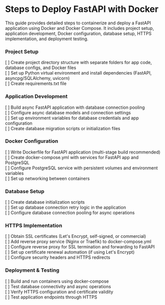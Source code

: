 # Steps to Deploy FastAPI with Docker

This guide provides detailed steps to containerize and deploy a FastAPI application using Docker and Docker Compose. It includes project setup, application development, Docker configuration, database setup, HTTPS implementation, and deployment testing.

### Project Setup
[ ] Create project directory structure with separate folders for app code, database configs, and Docker files  
[ ] Set up Python virtual environment and install dependencies (FastAPI, asyncpg/SQLAlchemy, uvicorn)  
[ ] Create requirements.txt file  

### Application Development
[ ] Build async FastAPI application with database connection pooling  
[ ] Configure async database models and connection settings  
[ ] Set up environment variables for database credentials and app configuration  
[ ] Create database migration scripts or initialization files  

### Docker Configuration
[ ] Write Dockerfile for FastAPI application (multi-stage build recommended)  
[ ] Create docker-compose.yml with services for FastAPI app and PostgreSQL  
[ ] Configure PostgreSQL service with persistent volumes and environment variables  
[ ] Set up networking between containers  

### Database Setup
[ ] Create database initialization scripts  
[ ] Set up database connection retry logic in the application  
[ ] Configure database connection pooling for async operations  

### HTTPS Implementation
[ ] Obtain SSL certificates (Let's Encrypt, self-signed, or commercial)  
[ ] Add reverse proxy service (Nginx or Traefik) to docker-compose.yml  
[ ] Configure reverse proxy for SSL termination and forwarding to FastAPI  
[ ] Set up certificate renewal automation (if using Let's Encrypt)  
[ ] Configure security headers and HTTPS redirects  

### Deployment & Testing
[ ] Build and run containers using docker-compose  
[ ] Test database connectivity and async operations  
[ ] Verify HTTPS configuration and certificate validity  
[ ] Test application endpoints through HTTPS